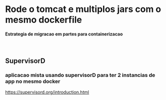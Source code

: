 # Rode o tomcat e multiplos jars com o mesmo dockerfile
#### Estrategia de migracao em partes para containerizacao


<br/>

## SupervisorD
### aplicacao mista usando supervisorD para ter 2 instancias de app no mesmo docker

https://supervisord.org/introduction.html